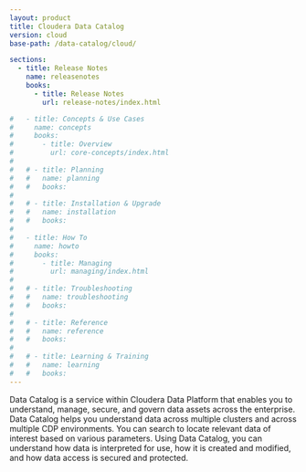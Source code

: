 ```yaml
---
layout: product
title: Cloudera Data Catalog
version: cloud
base-path: /data-catalog/cloud/

sections:
  - title: Release Notes
    name: releasenotes
    books:
      - title: Release Notes
        url: release-notes/index.html

#   - title: Concepts & Use Cases
#     name: concepts
#     books:
#       - title: Overview
#         url: core-concepts/index.html
#
#   # - title: Planning
#   #   name: planning
#   #   books:
#
#   # - title: Installation & Upgrade
#   #   name: installation
#   #   books:
#
#   - title: How To
#     name: howto
#     books:
#       - title: Managing
#         url: managing/index.html
#
#   # - title: Troubleshooting
#   #   name: troubleshooting
#   #   books:
#
#   # - title: Reference
#   #   name: reference
#   #   books:
#
#   # - title: Learning & Training
#   #   name: learning
#   #   books:
---
```

Data Catalog is a service within Cloudera Data Platform that enables you
to understand, manage, secure, and govern data assets across the
enterprise. Data Catalog helps you understand data across multiple
clusters and across multiple CDP environments. You can search to locate
relevant data of interest based on various parameters. Using Data
Catalog, you can understand how data is interpreted for use, how it is
created and modified, and how data access is secured and protected.
